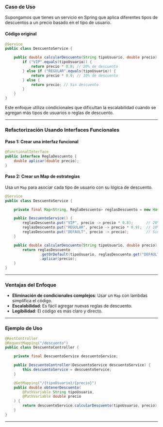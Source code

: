 ### **Caso de Uso**
Supongamos que tienes un servicio en Spring que aplica diferentes tipos de descuentos a un precio basado en el tipo de usuario.

#### **Código original**
```java
@Service
public class DescuentoService {

    public double calcularDescuento(String tipoUsuario, double precio) {
        if ("VIP".equals(tipoUsuario)) {
            return precio * 0.8; // 20% de descuento
        } else if ("REGULAR".equals(tipoUsuario)) {
            return precio * 0.9; // 10% de descuento
        } else {
            return precio; // Sin descuento
        }
    }
}
```

Este enfoque utiliza condicionales que dificultan la escalabilidad cuando se agregan más tipos de usuarios o reglas de descuento.

---

### **Refactorización Usando Interfaces Funcionales**

#### **Paso 1: Crear una interfaz funcional**
```java
@FunctionalInterface
public interface ReglaDescuento {
    double aplicar(double precio);
}
```

#### **Paso 2: Crear un Map de estrategias**
Usa un `Map` para asociar cada tipo de usuario con su lógica de descuento.

```java
@Service
public class DescuentoService {

    private final Map<String, ReglaDescuento> reglasDescuento = new HashMap<>();

    public DescuentoService() {
        reglasDescuento.put("VIP", precio -> precio * 0.8);      // 20% de descuento
        reglasDescuento.put("REGULAR", precio -> precio * 0.9);  // 10% de descuento
        reglasDescuento.put("DEFAULT", precio -> precio);        // Sin descuento
    }

    public double calcularDescuento(String tipoUsuario, double precio) {
        return reglasDescuento
                .getOrDefault(tipoUsuario, reglasDescuento.get("DEFAULT"))
                .aplicar(precio);
    }
}
```

---

### **Ventajas del Enfoque**
- **Eliminación de condicionales complejos**: Usar un `Map` con lambdas simplifica el código.
- **Escalabilidad**: Es fácil agregar nuevas reglas de descuento.
- **Legibilidad**: El código es más claro y directo.

---

### **Ejemplo de Uso**
```java
@RestController
@RequestMapping("/descuento")
public class DescuentoController {

    private final DescuentoService descuentoService;

    public DescuentoController(DescuentoService descuentoService) {
        this.descuentoService = descuentoService;
    }

    @GetMapping("/{tipoUsuario}/{precio}")
    public double obtenerDescuento(
        @PathVariable String tipoUsuario, 
        @PathVariable double precio
    ) {
        return descuentoService.calcularDescuento(tipoUsuario, precio);
    }
}
```
---
